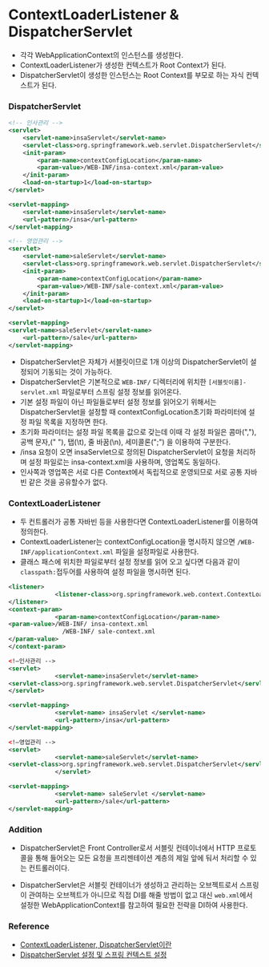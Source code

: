 # ContextLoaderListener & DispatcherServlet

* 각각 WebApplicationContext의 인스턴스를 생성한다.
* ContextLoaderListener가 생성한 컨텍스트가 Root Context가 된다.
* DispatcherServlet이 생성한 인스턴스는 Root Context를 부모로 하는 자식 컨텍스트가 된다.

### DispatcherServlet

```xml
<!-- 인사관리 -->
<servlet>
    <servlet-name>insaServlet</servlet-name>
    <servlet-class>org.springframework.web.servlet.DispatcherServlet</servlet-class>
    <init-param>
        <param-name>contextConfigLocation</param-name>
        <param-value>/WEB-INF/insa-context.xml</param-value>
    </init-param>
    <load-on-startup>1</load-on-startup>
</servlet>

<servlet-mapping>
    <servlet-name>insaServlet</servlet-name>
    <url-pattern>/insa</url-pattern>
</servlet-mapping>

<!-- 영업관리 -->
<servlet>
    <servlet-name>saleServlet</servlet-name>
    <servlet-class>org.springframework.web.servlet.DispatcherServlet</servlet-class>
    <init-param>
        <param-name>contextConfigLocation</param-name>
        <param-value>/WEB-INF/sale-context.xml</param-value>
    </init-param>
    <load-on-startup>1</load-on-startup>
</servlet>

<servlet-mapping>
<servlet-name>saleServlet</servlet-name>
    <url-pattern>/sale</url-pattern>
</servlet-mapping>
```

* DispatcherServlet은 자체가 서블릿이므로 1개 이상의 DispatcherServlet이 설정되어 기동되는 것이 가능하다.
* DispatcherServlet은 기본적으로  ``WEB-INF/`` 디렉터리에 위치한 ``[서블릿이름]-servlet.xml`` 파일로부터 스프링 설정 정보를 읽어온다.
* 기본 설정 파일이 아닌 파일들로부터 설정 정보를 읽어오기 위해서는 DispatcherServlet을 설정할 때 contextConfigLocation초기화 파라미터에 설정 파일 목록을 지정하면 한다.
* 초기화 파라미터는 설정 파일 목록을 값으로 갖는데 이때 각 설정 파일은 콤마(","), 공백 문자,(" "), 탭(\t), 줄 바꿈(\n), 세미콜론(";") 을 이용하여 구분한다.
* /insa 요청이 오면 insaServlet으로 정의된 DispatcherServlet이 요청을 처리하며 설정 파일로는 insa-context.xml을 사용하며, 영업쪽도 동일하다.
* 인사쪽과 영업쪽은 서로 다른 Context에서 독립적으로 운영되므로 서로 공통 자바빈 같은 것을 공유할수가 없다.

### ContextLoaderListener

* 두 컨트롤러가 공통 자바빈 등을 사용한다면 ContextLoaderListener를 이용하여 정의한다.
* ContextLoaderListener는 contextConfigLocation을 명시하지 않으면 ``/WEB-INF/applicationContext.xml`` 파일을 설정파일로 사용한다.
* 클래스 패스에 위치한 파일로부터 설정 정보를 읽어 오고 싶다면 다음과 같이 ``classpath:``접두어를 사용하여 설정 파일을 명시하면 된다.

```xml
<listener>
             <listener-class>org.springframework.web.context.ContextLoaderListener</listener-class>
</listener>
<context-param>
             <param-name>contextConfigLocation</param-name>
<param-value>/WEB-INF/ insa-context.xml
               /WEB-INF/ sale-context.xml
</param-value>
</context-param>

<!—인사관리 -->
<servlet>
             <servlet-name>insaServlet</servlet-name>
<servlet-class>org.springframework.web.servlet.DispatcherServlet</servlet-class>
</servlet>

<servlet-mapping>
             <servlet-name> insaServlet </servlet-name>
             <url-pattern>/insa</url-pattern>
</servlet-mapping>

<!—영업관리 -->
<servlet>
             <servlet-name>saleServlet</servlet-name>
<servlet-class>org.springframework.web.servlet.DispatcherServlet</servlet-class>
             </servlet>

<servlet-mapping>
             <servlet-name> saleServlet </servlet-name>
             <url-pattern>/sale</url-pattern>
</servlet-mapping>
```

### Addition

* DispatcherServlet은 Front Controller로서 서블릿 컨테이너에서 HTTP 프로토콜을 통해 들어오는 모든 요청을 프리젠테이션 계층의 제일 앞에 둬서 처리할 수 있는 컨트롤러이다.

* DispatcherServlet은 서블릿 컨테이너가 생성하고 관리하는 오브젝트로서 스프링이 관여하는 오브젝트가 아니므로 직접 DI를 해줄 방법이 없고 대신 ``web.xml``에서 설정한 WebApplicationContext를 참고하여 필요한 전략을 DI하여 사용한다.

### Reference

* [ContextLoaderListener, DispatcherServlet이란](http://www.oraclejavanew.kr/bbs/board.php?bo_table=LecSpring&wr_id=185)
* [DispatcherServlet 설정 및 스프링 컨텍스트 설정](http://uip80.tistory.com/entry/DispatcherServlet-%EC%84%A4%EC%A0%95-%EB%B0%8F-%EC%8A%A4%ED%94%84%EB%A7%81-%EC%BB%A8%ED%85%8D%EC%8A%A4%ED%8A%B8-%EC%84%A4%EC%A0%95)